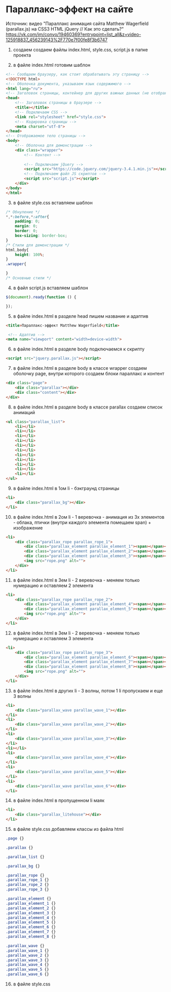 # Параллакс-эффект на сайте

Источник: видео "Параллакс анимация сайта Matthew Wagerfield (parallax.js) на CSS3 HTML jQuery // Как это сделать?" 
https://vk.com/im/convo/19460369?entrypoint=list_all&z=video-125918837_456239143%2F770e7f00fe8f3b6747

1. создаем создаем файлы index.html, style.css, script.js в папке проекта

2. в файле index.html готовим шаблон

```html
<!-- Сообщаем браузеру, как стоит обрабатывать эту страницу -->
<!DOCTYPE html>
<!-- Оболочка документа, указываем язык содержимого -->
<html lang="ru">
<!-- Заголовок страницы, контейнер для других важных данных (не отображается) -->
<head>
    <!-- Заголовок страницы в браузере -->
    <title></title>
    <!-- Подключаем CSS -->
    <link rel="stylesheet" href="style.css">
    <!-- Кодировка страницы -->
    <meta charset="utf-8">
</head>
<!-- Отображаемое тело страницы -->
<body>
    <!-- Оболочка для демонстрации -->
    <div class="wrapper">
        <!-- Контент -->
        
        <!-- Подключаем jQuery -->
        <script src="https://code.jquery.com/jquery-3.4.1.min.js"></script>
        <!-- Подключаем файл JS скриптов -->
        <script src="script.js"></script>
    </div>
</body>
</html>
```

3. в файле style.css вставляем шаблон

```css
/* Обнуление */
*,*:before,*:after{
    padding: 0;
    margin: 0;
    border: 0;
    box-sizing: border-box;
}
/* Стили для демонстрации */
html,body{
    height: 100%;
}
.wrapper{

}
/* Основные стили */
```

4. в файл script.js вставляем шаблон

```js
$(document).ready(function () {

});
```

5. в файле index.html в разделе head пишем название и адаптив

```html
<title>Параллакс-эффект Matthew Wagerfield</title>
```
```html
 <!-- Адаптив -->
<meta name="viewport" content="width=device-width">
```

6. в файле index.html в разделе body подключаемся к скрипту

```html
<script src="jquery.parallax.js"></script>
```

7. в файле index.html в разделе body в классе wrapper создаем оболочку page, 
внутри которого создаем блоки параллакс и контент

```html
<div class="page">
    <div class="parallax"></div>
    <div class="content"></div>
</div>
```

8. в файле index.html в разделе body в классе parallax создаем список анимаций

```html
<ul class="parallax_list">
    <li></li>
    <li></li>
    <li></li>
    <li></li>
    <li></li>
    <li></li>
    <li></li>
    <li></li>
    <li></li>
    <li></li>
    <li></li>
</ul>
```

9. в файле index.html в 1ом li - бэкграунд страницы

```html
<li>
    <div class="parallax_bg"></div>
</li>
```

10. в файле index.html в 2ом li - 1 веревочка - анимация из 3х элементов - облака, птички
(внутри каждого элемента помещаем span) + изображение

```html
<li>
    <div class="parallax_rope parallax_rope_1">
        <div class="parallax_element parallax_element_1"><span></span></div>
        <div class="parallax_element parallax_element_2"><span></span></div>
        <div class="parallax_element parallax_element_3"><span></span></div>
        <img src="rope.png" alt="">
    </div>
</li>
```

11. в файле index.html в 3ем li - 2 веревочка - меняем только нумерацию и оставляем 2 элемента

```html
<li>
    <div class="parallax_rope parallax_rope_2">
        <div class="parallax_element parallax_element_4"><span></span></div>
        <div class="parallax_element parallax_element_5"><span></span></div>
        <img src="rope.png" alt="">
    </div>
</li>
```

12. в файле index.html в 3ем li - 2 веревочка - меняем только нумерацию и оставляем 3 элемента

```html
<li>
    <div class="parallax_rope parallax_rope_3">
        <div class="parallax_element parallax_element_6"><span></span></div>
        <div class="parallax_element parallax_element_7"><span></span></div>
        <div class="parallax_element parallax_element_8"><span></span></div>
        <img src="rope.png" alt="">
    </div>
</li>
```

13. в файле index.html в других li - 3 волны, потом 1 li пропускаем и еще 3 волны

```html
<li>
    <div class="parallax_wave parallax_wave_1"></div>
</li>
<li>
    <div class="parallax_wave parallax_wave_2"></div>
</li>
<li>
    <div class="parallax_wave parallax_wave_3"></div>
</li>
<li></li>
<li>
    <div class="parallax_wave parallax_wave_4"></div>
</li>
<li>
    <div class="parallax_wave parallax_wave_5"></div>
</li>
<li>
    <div class="parallax_wave parallax_wave_6"></div>
</li>
```

14. в файле index.html в пропущенном li маяк

```html
<li>
    <div class="parallax_litehouse"></div>
</li>
```

15. в файле style.css добавляем классы из файла html

```css
.page {}

.parallax {}

.parallax_list {}

.parallax_bg {}

.parallax_rope {}
.parallax_rope_1 {}
.parallax_rope_2 {}
.parallax_rope_3 {}

.parallax_element {}
.parallax_element_1 {}
.parallax_element_2 {}
.parallax_element_3 {}
.parallax_element_4 {}
.parallax_element_5 {}
.parallax_element_6 {}
.parallax_element_7 {}
.parallax_element_8 {}

.parallax_wave {}
.parallax_wave_1 {}
.parallax_wave_2 {}
.parallax_wave_3 {}
.parallax_wave_4 {}
.parallax_wave_5 {}
.parallax_wave_6 {}
```

16. в файле style.css 

```css

```